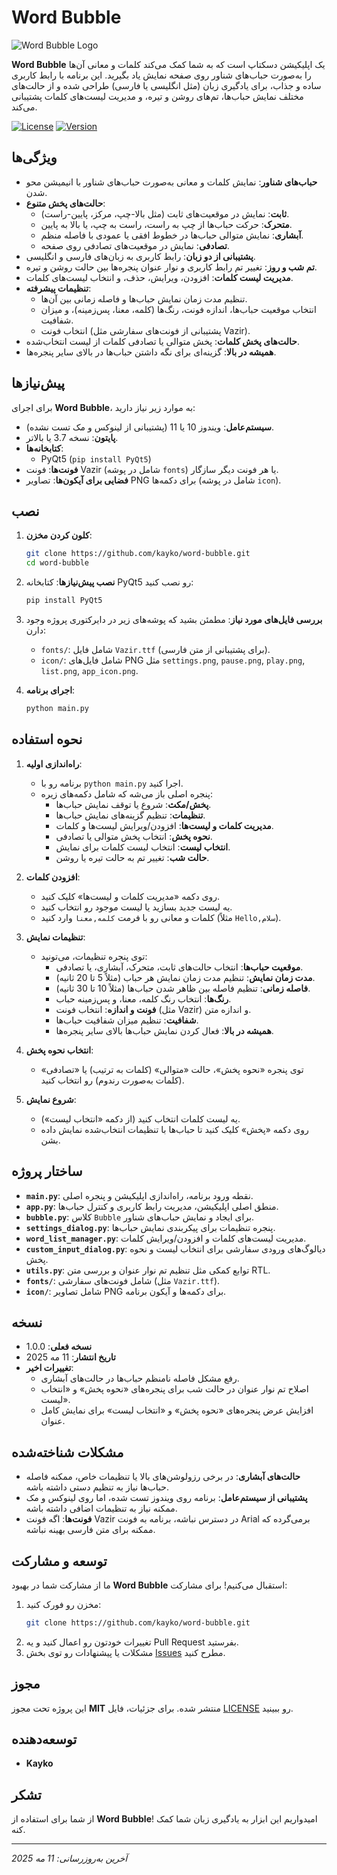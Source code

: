 # Word Bubble

![Word Bubble Logo](icon/app_icon.png)

**Word Bubble** یک اپلیکیشن دسکتاپ است که به شما کمک می‌کند کلمات و معانی آن‌ها را به‌صورت حباب‌های شناور روی صفحه نمایش یاد بگیرید. این برنامه با رابط کاربری ساده و جذاب، برای یادگیری زبان (مثل انگلیسی یا فارسی) طراحی شده و از حالت‌های مختلف نمایش حباب‌ها، تم‌های روشن و تیره، و مدیریت لیست‌های کلمات پشتیبانی می‌کند.

[![License](https://img.shields.io/badge/License-MIT-blue.svg)](LICENSE)
[![Version](https://img.shields.io/badge/Version-1.0.0-green.svg)](https://github.com/kayko/word-bubble/releases)

## ویژگی‌ها

- **حباب‌های شناور**: نمایش کلمات و معانی به‌صورت حباب‌های شناور با انیمیشن محو شدن.
- **حالت‌های پخش متنوع**:
  - **ثابت**: نمایش در موقعیت‌های ثابت (مثل بالا-چپ، مرکز، پایین-راست).
  - **متحرک**: حرکت حباب‌ها از چپ به راست، راست به چپ، یا بالا به پایین.
  - **آبشاری**: نمایش متوالی حباب‌ها در خطوط افقی یا عمودی با فاصله منظم.
  - **تصادفی**: نمایش در موقعیت‌های تصادفی روی صفحه.
- **پشتیبانی از دو زبان**: رابط کاربری به زبان‌های فارسی و انگلیسی.
- **تم شب و روز**: تغییر تم رابط کاربری و نوار عنوان پنجره‌ها بین حالت روشن و تیره.
- **مدیریت لیست کلمات**: افزودن، ویرایش، حذف، و انتخاب لیست‌های کلمات.
- **تنظیمات پیشرفته**:
  - تنظیم مدت زمان نمایش حباب‌ها و فاصله زمانی بین آن‌ها.
  - انتخاب موقعیت حباب‌ها، اندازه فونت، رنگ‌ها (کلمه، معنا، پس‌زمینه)، و میزان شفافیت.
  - انتخاب فونت (پشتیبانی از فونت‌های سفارشی مثل Vazir).
- **حالت‌های پخش کلمات**: پخش متوالی یا تصادفی کلمات از لیست انتخاب‌شده.
- **همیشه در بالا**: گزینه‌ای برای نگه داشتن حباب‌ها در بالای سایر پنجره‌ها.

## پیش‌نیازها

برای اجرای **Word Bubble**، به موارد زیر نیاز دارید:

- **سیستم‌عامل**: ویندوز 10 یا 11 (پشتیبانی از لینوکس و مک تست نشده).
- **پایتون**: نسخه 3.7 یا بالاتر.
- **کتابخانه‌ها**:
  - PyQt5 (`pip install PyQt5`)
- **فونت‌ها**: فونت Vazir (شامل در پوشه `fonts`) یا هر فونت دیگر سازگار.
- **فضایی برای آیکون‌ها**: تصاویر PNG برای دکمه‌ها (شامل در پوشه `icon`).

## نصب

1. **کلون کردن مخزن**:
   ```bash
   git clone https://github.com/kayko/word-bubble.git
   cd word-bubble
   ```

2. **نصب پیش‌نیازها**:
   کتابخانه PyQt5 رو نصب کنید:
   ```bash
   pip install PyQt5
   ```

3. **بررسی فایل‌های مورد نیاز**:
   مطمئن بشید که پوشه‌های زیر در دایرکتوری پروژه وجود دارن:
   - `fonts/`: شامل فایل `Vazir.ttf` (برای پشتیبانی از متن فارسی).
   - `icon/`: شامل فایل‌های PNG مثل `settings.png`, `pause.png`, `play.png`, `list.png`, `app_icon.png`.

4. **اجرای برنامه**:
   ```bash
   python main.py
   ```

## نحوه استفاده

1. **راه‌اندازی اولیه**:
   - برنامه رو با `python main.py` اجرا کنید.
   - پنجره اصلی باز می‌شه که شامل دکمه‌های زیره:
     - **پخش/مکث**: شروع یا توقف نمایش حباب‌ها.
     - **تنظیمات**: تنظیم گزینه‌های نمایش حباب‌ها.
     - **مدیریت کلمات و لیست‌ها**: افزودن/ویرایش لیست‌ها و کلمات.
     - **نحوه پخش**: انتخاب پخش متوالی یا تصادفی.
     - **انتخاب لیست**: انتخاب لیست کلمات برای نمایش.
     - **حالت شب**: تغییر تم به حالت تیره یا روشن.

2. **افزودن کلمات**:
   - روی دکمه «مدیریت کلمات و لیست‌ها» کلیک کنید.
   - یه لیست جدید بسازید یا لیست موجود رو انتخاب کنید.
   - کلمات و معانی رو با فرمت `کلمه,معنا` وارد کنید (مثلاً `Hello,سلام`).

3. **تنظیمات نمایش**:
   - توی پنجره تنظیمات، می‌تونید:
     - **موقعیت حباب‌ها**: انتخاب حالت‌های ثابت، متحرک، آبشاری، یا تصادفی.
     - **مدت زمان نمایش**: تنظیم مدت زمان نمایش هر حباب (مثلاً 5 تا 20 ثانیه).
     - **فاصله زمانی**: تنظیم فاصله بین ظاهر شدن حباب‌ها (مثلاً 10 تا 30 ثانیه).
     - **رنگ‌ها**: انتخاب رنگ کلمه، معنا، و پس‌زمینه حباب.
     - **فونت و اندازه**: انتخاب فونت (مثل Vazir) و اندازه متن.
     - **شفافیت**: تنظیم میزان شفافیت حباب‌ها.
     - **همیشه در بالا**: فعال کردن نمایش حباب‌ها بالای سایر پنجره‌ها.

4. **انتخاب نحوه پخش**:
   - توی پنجره «نحوه پخش»، حالت «متوالی» (کلمات به ترتیب) یا «تصادفی» (کلمات به‌صورت رندوم) رو انتخاب کنید.

5. **شروع نمایش**:
   - یه لیست کلمات انتخاب کنید (از دکمه «انتخاب لیست»).
   - روی دکمه «پخش» کلیک کنید تا حباب‌ها با تنظیمات انتخاب‌شده نمایش داده بشن.

## ساختار پروژه

- **`main.py`**: نقطه ورود برنامه، راه‌اندازی اپلیکیشن و پنجره اصلی.
- **`app.py`**: منطق اصلی اپلیکیشن، مدیریت رابط کاربری و کنترل حباب‌ها.
- **`bubble.py`**: کلاس `Bubble` برای ایجاد و نمایش حباب‌های شناور.
- **`settings_dialog.py`**: پنجره تنظیمات برای پیکربندی نمایش حباب‌ها.
- **`word_list_manager.py`**: مدیریت لیست‌های کلمات و افزودن/ویرایش کلمات.
- **`custom_input_dialog.py`**: دیالوگ‌های ورودی سفارشی برای انتخاب لیست و نحوه پخش.
- **`utils.py`**: توابع کمکی مثل تنظیم تم نوار عنوان و بررسی متن RTL.
- **`fonts/`**: شامل فونت‌های سفارشی (مثل `Vazir.ttf`).
- **`icon/`**: شامل تصاویر PNG برای دکمه‌ها و آیکون برنامه.

## نسخه

- **نسخه فعلی**: 1.0.0
- **تاریخ انتشار**: 11 مه 2025
- **تغییرات اخیر**:
  - رفع مشکل فاصله نامنظم حباب‌ها در حالت‌های آبشاری.
  - اصلاح تم نوار عنوان در حالت شب برای پنجره‌های «نحوه پخش» و «انتخاب لیست».
  - افزایش عرض پنجره‌های «نحوه پخش» و «انتخاب لیست» برای نمایش کامل عنوان.

## مشکلات شناخته‌شده

- **حالت‌های آبشاری**: در برخی رزولوشن‌های بالا یا تنظیمات خاص، ممکنه فاصله حباب‌ها نیاز به تنظیم دستی داشته باشه.
- **پشتیبانی از سیستم‌عامل**: برنامه روی ویندوز تست شده، اما روی لینوکس و مک ممکنه نیاز به تنظیمات اضافی داشته باشه.
- **فونت‌ها**: اگه فونت Vazir در دسترس نباشه، برنامه به فونت Arial برمی‌گرده که ممکنه برای متن فارسی بهینه نباشه.

## توسعه و مشارکت

ما از مشارکت شما در بهبود **Word Bubble** استقبال می‌کنیم! برای مشارکت:

1. مخزن رو فورک کنید:
   ```bash
   git clone https://github.com/kayko/word-bubble.git
   ```
2. تغییرات خودتون رو اعمال کنید و یه Pull Request بفرستید.
3. مشکلات یا پیشنهادات رو توی بخش [Issues](https://github.com/kayko/word-bubble/issues) مطرح کنید.

## مجوز

این پروژه تحت مجوز **MIT** منتشر شده. برای جزئیات، فایل [LICENSE](LICENSE) رو ببینید.

## توسعه‌دهنده

- **Kayko**

## تشکر

از شما برای استفاده از **Word Bubble**! امیدواریم این ابزار به یادگیری زبان شما کمک کنه.

---

*آخرین به‌روزرسانی: 11 مه 2025*